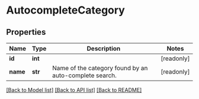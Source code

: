 # AutocompleteCategory

## Properties
Name | Type | Description | Notes
------------ | ------------- | ------------- | -------------
**id** | **int** |  | [readonly] 
**name** | **str** | Name of the category found by an auto-complete search. | [readonly] 

[[Back to Model list]](../README.md#documentation-for-models) [[Back to API list]](../README.md#documentation-for-api-endpoints) [[Back to README]](../README.md)



